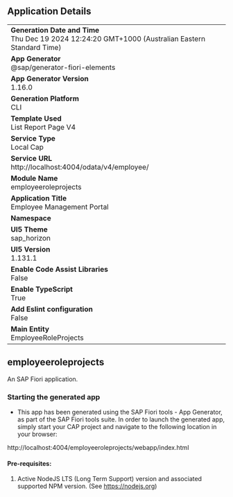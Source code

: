 ## Application Details
|               |
| ------------- |
|**Generation Date and Time**<br>Thu Dec 19 2024 12:24:20 GMT+1000 (Australian Eastern Standard Time)|
|**App Generator**<br>@sap/generator-fiori-elements|
|**App Generator Version**<br>1.16.0|
|**Generation Platform**<br>CLI|
|**Template Used**<br>List Report Page V4|
|**Service Type**<br>Local Cap|
|**Service URL**<br>http://localhost:4004/odata/v4/employee/|
|**Module Name**<br>employeeroleprojects|
|**Application Title**<br>Employee Management Portal|
|**Namespace**<br>|
|**UI5 Theme**<br>sap_horizon|
|**UI5 Version**<br>1.131.1|
|**Enable Code Assist Libraries**<br>False|
|**Enable TypeScript**<br>True|
|**Add Eslint configuration**<br>False|
|**Main Entity**<br>EmployeeRoleProjects|

## employeeroleprojects

An SAP Fiori application.

### Starting the generated app

-   This app has been generated using the SAP Fiori tools - App Generator, as part of the SAP Fiori tools suite.  In order to launch the generated app, simply start your CAP project and navigate to the following location in your browser:

http://localhost:4004/employeeroleprojects/webapp/index.html

#### Pre-requisites:

1. Active NodeJS LTS (Long Term Support) version and associated supported NPM version.  (See https://nodejs.org)


